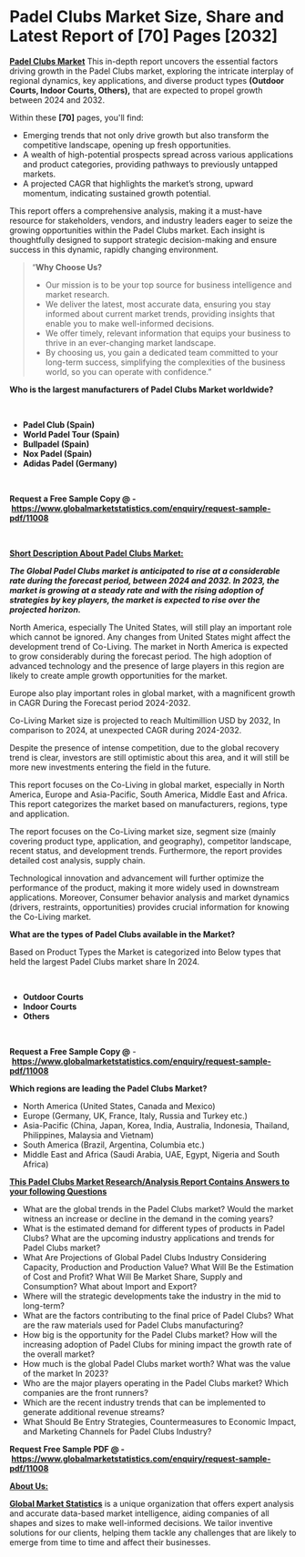 <h1>Padel Clubs Market Size, Share and Latest Report of [70] Pages [2032]</h1>
<p><a href="https://www.globalmarketstatistics.com/market-reports/padel-clubs-market-11008"><strong>Padel Clubs Market</strong></a> This in-depth report uncovers the essential factors driving growth in the Padel Clubs market, exploring the intricate interplay of regional dynamics, key applications, and diverse product types <strong>(Outdoor Courts, Indoor Courts, Others),</strong> that are expected to propel growth between 2024 and 2032.</p>
<p>Within these <strong>[70]</strong> pages, you'll find:</p>
<ul>
<li>Emerging trends that not only drive growth but also transform the competitive landscape, opening up fresh opportunities.</li>
<li>A wealth of high-potential prospects spread across various applications and product categories, providing pathways to previously untapped markets.</li>
<li>A projected CAGR that highlights the market&rsquo;s strong, upward momentum, indicating sustained growth potential.</li>
</ul>
<p>This report offers a comprehensive analysis, making it a must-have resource for stakeholders, vendors, and industry leaders eager to seize the growing opportunities within the Padel Clubs market. Each insight is thoughtfully designed to support strategic decision-making and ensure success in this dynamic, rapidly changing environment.</p>
<blockquote class="">
<p>&ldquo;<strong>Why Choose Us? </strong></p>
<ul>
<li>Our mission is to be your top source for business intelligence and market research.</li>
<li>We deliver the latest, most accurate data, ensuring you stay informed about current market trends, providing insights that enable you to make well-informed decisions.</li>
<li>We offer timely, relevant information that equips your business to thrive in an ever-changing market landscape.</li>
<li>By choosing us, you gain a dedicated team committed to your long-term success, simplifying the complexities of the business world, so you can operate with confidence.&rdquo;</li>
</ul>
</blockquote>
<p><strong>Who is the largest manufacturers of Padel Clubs Market worldwide?</strong></p>
<p>&nbsp;</p>
<ul>
<li><strong>Padel Club (Spain)</strong></li>
<li><strong>World Padel Tour (Spain)</strong></li>
<li><strong>Bullpadel (Spain)</strong></li>
<li><strong>Nox Padel (Spain)</strong></li>
<li><strong>Adidas Padel (Germany)</strong></li>
</ul>
<p>&nbsp;</p>
<p><strong>Request a Free Sample Copy @ -&nbsp;</strong><a href="https://www.globalmarketstatistics.com/enquiry/request-sample-pdf/11008"><strong>https://www.globalmarketstatistics.com/enquiry/request-sample-pdf/11008</strong></a></p>
<p>&nbsp;</p>
<p><strong><u>Short Description About Padel Clubs Market:</u></strong></p>
<p><strong><em>The Global Padel Clubs market is anticipated to rise at a considerable rate during the forecast period, between 2024 and 2032. In 2023, the market is growing at a steady rate and with the rising adoption of strategies by key players, the market is expected to rise over the projected horizon.</em></strong></p>
<p>North America, especially The United States, will still play an important role which cannot be ignored. Any changes from United States might affect the development trend of Co-Living. The market in North America is expected to grow considerably during the forecast period. The high adoption of advanced technology and the presence of large players in this region are likely to create ample growth opportunities for the market.</p>
<p>Europe also play important roles in global market, with a magnificent growth in CAGR During the Forecast period 2024-2032.</p>
<p>Co-Living Market size is projected to reach Multimillion USD by 2032, In comparison to 2024, at unexpected CAGR during 2024-2032.</p>
<p>Despite the presence of intense competition, due to the global recovery trend is clear, investors are still optimistic about this area, and it will still be more new investments entering the field in the future.</p>
<p>This report focuses on the Co-Living in global market, especially in North America, Europe and Asia-Pacific, South America, Middle East and Africa. This report categorizes the market based on manufacturers, regions, type and application.</p>
<p>The report focuses on the Co-Living market size, segment size (mainly covering product type, application, and geography), competitor landscape, recent status, and development trends. Furthermore, the report provides detailed cost analysis, supply chain.</p>
<p>Technological innovation and advancement will further optimize the performance of the product, making it more widely used in downstream applications. Moreover, Consumer behavior analysis and market dynamics (drivers, restraints, opportunities) provides crucial information for knowing the Co-Living market.</p>
<p><strong>What are the types of Padel Clubs available in the Market?</strong></p>
<p>Based on Product Types the Market is categorized into Below types that held the largest Padel Clubs market share In 2024.</p>
<p>&nbsp;</p>
<ul>
<li><strong>Outdoor Courts</strong></li>
<li><strong>Indoor Courts</strong></li>
<li><strong>Others</strong></li>
</ul>
<p>&nbsp;</p>
<p><strong>Request a Free Sample Copy @</strong>&nbsp;-&nbsp;<a href="https://www.globalmarketstatistics.com/enquiry/request-sample-pdf/11008"><strong>https://www.globalmarketstatistics.com/enquiry/request-sample-pdf/11008</strong></a></p>
<p><strong>Which regions are leading the Padel Clubs Market?</strong></p>
<ul>
<li>North America (United States, Canada and Mexico)</li>
<li>Europe (Germany, UK, France, Italy, Russia and Turkey etc.)</li>
<li>Asia-Pacific (China, Japan, Korea, India, Australia, Indonesia, Thailand, Philippines, Malaysia and Vietnam)</li>
<li>South America (Brazil, Argentina, Columbia etc.)</li>
<li>Middle East and Africa (Saudi Arabia, UAE, Egypt, Nigeria and South Africa)</li>
</ul>
<p><strong><u>This Padel Clubs Market Research/Analysis Report Contains Answers to your following Questions</u></strong></p>
<ul>
<li>What are the global trends in the Padel Clubs market? Would the market witness an increase or decline in the demand in the coming years?</li>
<li>What is the estimated demand for different types of products in Padel Clubs? What are the upcoming industry applications and trends for Padel Clubs market?</li>
<li>What Are Projections of Global Padel Clubs Industry Considering Capacity, Production and Production Value? What Will Be the Estimation of Cost and Profit? What Will Be Market Share, Supply and Consumption? What about Import and Export?</li>
<li>Where will the strategic developments take the industry in the mid to long-term?</li>
<li>What are the factors contributing to the final price of Padel Clubs? What are the raw materials used for Padel Clubs manufacturing?</li>
<li>How big is the opportunity for the Padel Clubs market? How will the increasing adoption of Padel Clubs for mining impact the growth rate of the overall market?</li>
<li>How much is the global Padel Clubs market worth? What was the value of the market In 2023?</li>
<li>Who are the major players operating in the Padel Clubs market? Which companies are the front runners?</li>
<li>Which are the recent industry trends that can be implemented to generate additional revenue streams?</li>
<li>What Should Be Entry Strategies, Countermeasures to Economic Impact, and Marketing Channels for Padel Clubs Industry?</li>
</ul>
<p><strong>Request Free Sample PDF @ -&nbsp;</strong><a href="https://www.globalmarketstatistics.com/enquiry/request-sample-pdf/11008"><strong>https://www.globalmarketstatistics.com/enquiry/request-sample-pdf/11008</strong></a></p>
<p><strong><u>About Us:</u></strong></p>
<p><a href="https://www.globalmarketstatistics.com/"><strong>Global Market Statistics</strong></a>&nbsp;is a unique organization that offers expert analysis and accurate data-based market intelligence, aiding companies of all shapes and sizes to make well-informed decisions. We tailor inventive solutions for our clients, helping them tackle any challenges that are likely to emerge from time to time and affect their businesses.</p>